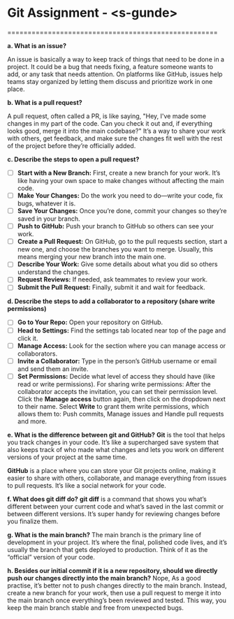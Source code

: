 # Git Assignment - \<s-gunde\>

====================================================

**a. What is an issue?** 

An issue is basically a way to keep track of things that need to be done in a project. It could be a bug that needs fixing, a feature someone wants to add, or any task that needs attention. On platforms like GitHub, issues help teams stay organized by letting them discuss and prioritize work in one place.

**b. What is a pull request?**

A pull request, often called a PR, is like saying, "Hey, I've made some changes in my part of the code. Can you check it out and, if everything looks good, merge it into the main codebase?" It’s a way to share your work with others, get feedback, and make sure the changes fit well with the rest of the project before they’re officially added.

**c. Describe the steps to open a pull request?**

- [ ] **Start with a New Branch:** First, create a new branch for your work. It’s like having your own space to make changes without affecting the main code.
- [ ] **Make Your Changes:** Do the work you need to do—write your code, fix bugs, whatever it is.
- [ ] **Save Your Changes:** Once you’re done, commit your changes so they’re saved in your branch.
- [ ] **Push to GitHub:** Push your branch to GitHub so others can see your work.
- [ ] **Create a Pull Request:** On GitHub, go to the pull requests section, start a new one, and choose the branches you want to merge. Usually, this means merging your new branch into the main one.
- [ ] **Describe Your Work:** Give some details about what you did so others understand the changes.
- [ ] **Request Reviews:** If needed, ask teammates to review your work.
- [ ] **Submit the Pull Request:** Finally, submit it and wait for feedback.

**d. Describe the steps to add a collaborator to a repository (share write permissions)**

- [ ] **Go to Your Repo:** Open your repository on GitHub.
- [ ] **Head to Settings:** Find the settings tab located near top of the page and click it.
- [ ] **Manage Access:** Look for the section where you can manage access or collaborators.
- [ ] **Invite a Collaborator:** Type in the person’s GitHub username or email and send them an invite.
- [ ] **Set Permissions:** Decide what level of access they should have (like read or write permissions).
       For sharing write permissions: After the collaborator accepts the invitation, you can set their permission level. Click the **Manage access** button again, then click on the dropdown next to their name.
       Select **Write** to grant them write permissions, which allows them to: Push commits, Manage issues and Handle pull requests and more.
               
**e. What is the difference between git and GitHub?**
**Git** is the tool that helps you track changes in your code. It’s like a supercharged save system that also keeps track of who made what changes and lets you work on different versions of your project at the same time.

**GitHub** is a place where you can store your Git projects online, making it easier to share with others, collaborate, and manage everything from issues to pull requests. It’s like a social network for your code.

**f. What does git diff do?**
**git diff** is a command that shows you what’s different between your current code and what’s saved in the last commit or between different versions. It’s super handy for reviewing changes before you finalize them.

**g. What is the main branch?**
The main branch is the primary line of development in your project. It’s where the final, polished code lives, and it’s usually the branch that gets deployed to production. Think of it as the “official” version of your code.

**h. Besides our initial commit if it is a new repository, should we directly push our changes directly into the main branch?**
Nope, As a good practise, it’s better not to push changes directly to the main branch. Instead, create a new branch for your work, then use a pull request to merge it into the main branch once everything’s been reviewed and tested. This way, you keep the main branch stable and free from unexpected bugs.
